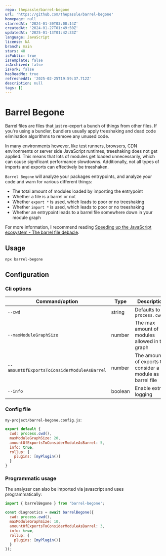 ```yaml
---
repo: thepassle/barrel-begone
url: 'https://github.com/thepassle/barrel-begone'
homepage: null
starredAt: '2024-01-30T03:00:14Z'
createdAt: '2024-01-27T01:49:50Z'
updatedAt: '2025-01-13T01:42:33Z'
language: JavaScript
license: NA
branch: main
stars: 48
isPublic: true
isTemplate: false
isArchived: false
isFork: false
hasReadMe: true
refreshedAt: '2025-02-25T19:59:37.712Z'
description: null
tags: []
---
```


# Barrel Begone

Barrel files are files that just re-export a bunch of things from other files. If you're using a bundler, bundlers usually apply treeshaking and dead code elimination algorithms to remove any unused code.

In many environments however, like test runners, browsers, CDN environments or server side JavaScript runtimes, treeshaking does not get applied. This means that lots of modules get loaded unnecessarily, which can cause significant performance slowdowns. Additionally, not all types of imports and exports can effectively be treeshaken.

`Barrel Begone` will analyze your packages entrypoints, and analyze your code and warn for various different things:

- The total amount of modules loaded by importing the entrypoint
- Whether a file is a barrel or not
- Whether `export *` is used, which leads to poor or no treeshaking
- Whether `import *` is used, which leads to poor or no treeshaking
- Whether an entrypoint leads to a barrel file somewhere down in your module graph

For more information, I recommend reading [Speeding up the JavaScript ecosystem - The barrel file debacle](https://marvinh.dev/blog/speeding-up-javascript-ecosystem-part-7/).

## Usage

```
npx barrel-begone
```

## Configuration

### Cli options

| Command/option                              | Type       | Description                                                         | Example                                               |
| ------------------------------------------- | ---------- | ------------------------------------------------------------------- | ----------------------------------------------------- |
| `--cwd`                                     | string     | Defaults to `process.cwd()`                                         | `--cwd "/Foo/bar"`                                    |
| `--maxModuleGraphSize`                      | number     | The max amount of modules allowed in the graph                      | `--maxModuleGraphSize 20`                             |
| `--amountOfExportsToConsiderModuleAsBarrel` | number     | The amount of exports to consider a module as barrel file           | `--amountOfExportsToConsiderModuleAsBarrel 10`        |
| `--info`                                    | boolean    | Enable extra logging                                                | `--info`                                              |

### Config file

`my-project/barrel-begone.config.js`:
```js
export default {
  cwd: process.cwd(),
  maxModuleGraphSize: 20,
  amountOfExportsToConsiderModuleAsBarrel: 5,
  info: true,
  rollup: {
    plugins: [myPlugin()]
  }
}
```

### Programmatic usage

The analyzer can also be imported via javascript and uses programmatically:

```js
import { barrelBegone } from 'barrel-begone';

const diagnostics = await barrelBegone({
  cwd: process.cwd(),
  maxModuleGraphSize: 10,
  amountOfExportsToConsiderModuleAsBarrel: 3,
  info: true,
  rollup: {
    plugins: [myPlugin()]
  }
});
```
